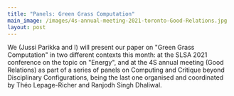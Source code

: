 ```yaml
---
title: "Panels: Green Grass Computation"
main_image: /images/4s-annual-meeting-2021-toronto-Good-Relations.jpg
layout: post
---
```


We (Jussi Parikka and I) will present our paper on "Green Grass Computation" in two different contexts this month: at the SLSA 2021 conference on the topic on "Energy", and at the 4S annual meeting (Good Relations) as part of a series of panels on Computing and Critique beyond Disciplinary Configurations, being the last one organised and coordinated by Théo Lepage-Richer and Ranjodh Singh Dhaliwal.
